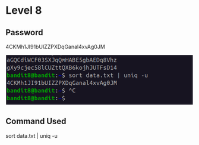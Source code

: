 <h1>Level 8</h1>

<h2>Password</h2>

4CKMh1JI91bUIZZPXDqGanal4xvAg0JM

![alt text](image-12.png)

<h2>Command Used</h2>
sort data.txt | uniq -u
